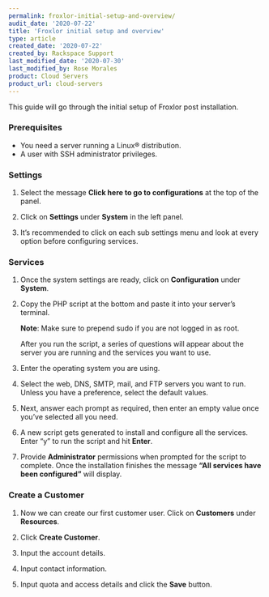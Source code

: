 ```yaml
---
permalink: froxlor-initial-setup-and-overview/
audit_date: '2020-07-22'
title: 'Froxlor initial setup and overview'
type: article
created_date: '2020-07-22'
created_by: Rackspace Support
last_modified_date: '2020-07-30'
last_modified_by: Rose Morales
product: Cloud Servers
product_url: cloud-servers
---
```


This guide will go through the initial setup of Froxlor post installation.

### Prerequisites

- You need a server running a Linux&reg; distribution.
- A user with SSH administrator privileges.

### Settings

1. Select the message **Click here to go to configurations** at the top of the panel.

2. Click on **Settings** under **System** in the left panel.

3. It’s recommended to click on each sub settings menu and look at every option before configuring services.

### Services

1. Once the system settings are ready, click on **Configuration** under **System**. 

2. Copy the PHP script at the bottom and paste it into your server’s terminal. 

    **Note**: Make sure to prepend sudo if you are not logged in as root.

    After you run the script, a series of questions will appear about the server you are running and the services you want to use.

3. Enter the operating system you are using.

4. Select the web, DNS, SMTP, mail, and FTP servers you want to run. Unless you have a preference, select the default values.

5. Next, answer each prompt as required, then enter an empty value once you’ve selected all you need.

6. A new script gets generated to install and configure all the services. Enter “y” to run the script and hit **Enter**.

7. Provide **Administrator** permissions when prompted for the script to complete. Once the installation finishes the message **“All services have been configured”** will display.

### Create a Customer

1. Now we can create our first customer user. Click on **Customers** under **Resources**.

2. Click **Create Customer**.

3. Input the account details.

4. Input contact information.

5. Input quota and access details and click the **Save** button.
